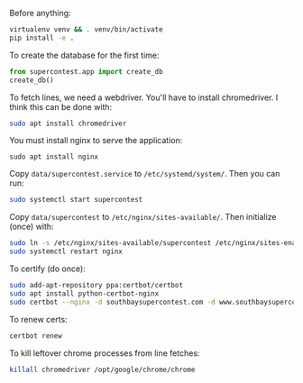 Before anything:
```bash
virtualenv venv && . venv/bin/activate
pip install -e .
```

To create the database for the first time:
```python
from supercontest.app import create_db
create_db()
```

To fetch lines, we need a webdriver. You'll
have to install chromedriver. I think this can be done with:
```bash
sudo apt install chromedriver
```

You must install nginx to serve the application:
```
sudo apt install nginx
```

Copy `data/supercontest.service` to  `/etc/systemd/system/`. Then you can run:
```bash
sudo systemctl start supercontest
```

Copy `data/supercontest` to `/etc/nginx/sites-available/`. Then initialize (once) with:
```bash
sudo ln -s /etc/nginx/sites-available/supercontest /etc/nginx/sites-enabled
sudo systemctl restart nginx
```

To certify (do once):
```bash
sudo add-apt-repository ppa:certbot/certbot
sudo apt install python-certbot-nginx
sudo certbot --nginx -d southbaysupercontest.com -d www.southbaysupercontest.com
```

To renew certs:
```bash
certbot renew
```

To kill leftover chrome processes from line fetches:
```bash
killall chromedriver /opt/google/chrome/chrome
```
